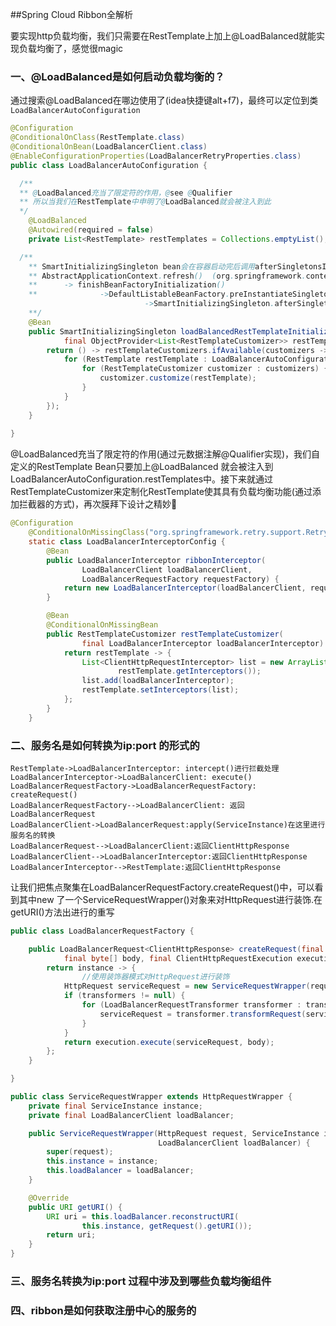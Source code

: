 ##Spring Cloud Ribbon全解析

要实现http负载均衡，我们只需要在RestTemplate上加上@LoadBalanced就能实现负载均衡了，感觉很magic

###  一、@LoadBalanced是如何启动负载均衡的？

​    通过搜索@LoadBalanced在哪边使用了(idea快捷键alt+f7)，最终可以定位到类`LoadBalancerAutoConfiguration`

```java
@Configuration
@ConditionalOnClass(RestTemplate.class)
@ConditionalOnBean(LoadBalancerClient.class)
@EnableConfigurationProperties(LoadBalancerRetryProperties.class)
public class LoadBalancerAutoConfiguration {

  /**
  ** @LoadBalanced充当了限定符的作用，@see @Qualifier
  ** 所以当我们在RestTemplate中申明了@LoadBalanced就会被注入到此
  */
	@LoadBalanced
	@Autowired(required = false)
	private List<RestTemplate> restTemplates = Collections.emptyList();

  /**
	** SmartInitializingSingleton bean会在容器启动完后调用afterSingletonsInstantiated()
	** AbstractApplicationContext.refresh()  (org.springframework.context.support)
	** 		-> finishBeanFactoryInitialization()
	**				->DefaultListableBeanFactory.preInstantiateSingletons()
							  ->SmartInitializingSingleton.afterSingletonsInstantiated()  
	**/
	@Bean
	public SmartInitializingSingleton loadBalancedRestTemplateInitializerDeprecated(
			final ObjectProvider<List<RestTemplateCustomizer>> restTemplateCustomizers) {
		return () -> restTemplateCustomizers.ifAvailable(customizers -> {
            for (RestTemplate restTemplate : LoadBalancerAutoConfiguration.this.restTemplates) {
                for (RestTemplateCustomizer customizer : customizers) {
                    customizer.customize(restTemplate);
                }
            }
        });
	}
  
}
```

​		@LoadBalanced充当了限定符的作用(通过元数据注解@Qualifier实现)，我们自定义的RestTemplate Bean只要加上@LoadBalanced 就会被注入到LoadBalancerAutoConfiguration.restTemplates中。接下来就通过RestTemplateCustomizer来定制化RestTemplate使其具有负载均衡功能(通过添加拦截器的方式)，再次膜拜下设计之精妙:pray:

```java
@Configuration
	@ConditionalOnMissingClass("org.springframework.retry.support.RetryTemplate")
	static class LoadBalancerInterceptorConfig {
		@Bean
		public LoadBalancerInterceptor ribbonInterceptor(
				LoadBalancerClient loadBalancerClient,
				LoadBalancerRequestFactory requestFactory) {
			return new LoadBalancerInterceptor(loadBalancerClient, requestFactory);
		}

		@Bean
		@ConditionalOnMissingBean
		public RestTemplateCustomizer restTemplateCustomizer(
				final LoadBalancerInterceptor loadBalancerInterceptor) {
			return restTemplate -> {
                List<ClientHttpRequestInterceptor> list = new ArrayList<>(
                        restTemplate.getInterceptors());
                list.add(loadBalancerInterceptor);
                restTemplate.setInterceptors(list);
            };
		}
	}
```

### 二、服务名是如何转换为ip:port 的形式的

```sequence
RestTemplate->LoadBalancerInterceptor: intercept()进行拦截处理
LoadBalancerInterceptor->LoadBalancerClient: execute()
LoadBalancerRequestFactory->LoadBalancerRequestFactory: createRequest()
LoadBalancerRequestFactory-->LoadBalancerClient: 返回LoadBalancerRequest
LoadBalancerClient->LoadBalancerRequest:apply(ServiceInstance)在这里进行服务名的转换
LoadBalancerRequest-->LoadBalancerClient:返回ClientHttpResponse
LoadBalancerClient-->LoadBalancerInterceptor:返回ClientHttpResponse
LoadBalancerInterceptor-->RestTemplate:返回ClientHttpResponse
```



让我们把焦点聚集在LoadBalancerRequestFactory.createRequest()中，可以看到其中new 了一个ServiceRequestWrapper()对象来对HttpRequest进行装饰.在getURI()方法出进行的重写

```java
public class LoadBalancerRequestFactory {

	public LoadBalancerRequest<ClientHttpResponse> createRequest(final HttpRequest request,
			final byte[] body, final ClientHttpRequestExecution execution) {
		return instance -> {
      			//使用装饰器模式对HttpRequest进行装饰
            HttpRequest serviceRequest = new ServiceRequestWrapper(request, instance, loadBalancer);
            if (transformers != null) {
                for (LoadBalancerRequestTransformer transformer : transformers) {
                    serviceRequest = transformer.transformRequest(serviceRequest, instance);
                }
            }
            return execution.execute(serviceRequest, body);
        };
	}

}

public class ServiceRequestWrapper extends HttpRequestWrapper {
	private final ServiceInstance instance;
	private final LoadBalancerClient loadBalancer;

	public ServiceRequestWrapper(HttpRequest request, ServiceInstance instance,
								 LoadBalancerClient loadBalancer) {
		super(request);
		this.instance = instance;
		this.loadBalancer = loadBalancer;
	}

	@Override
	public URI getURI() {
		URI uri = this.loadBalancer.reconstructURI(
				this.instance, getRequest().getURI());
		return uri;
	}
}
```

### 三、服务名转换为ip:port 过程中涉及到哪些负载均衡组件

### 四、ribbon是如何获取注册中心的服务的



